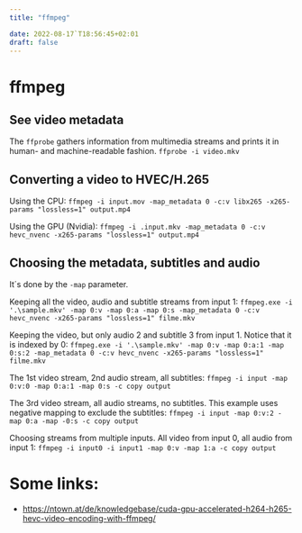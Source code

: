 ```yaml
---
title: "ffmpeg"

date: 2022-08-17`T18:56:45+02:01
draft: false
---
```

# ffmpeg 

## See video metadata
The `ffprobe` gathers information from multimedia streams and prints it in human- and machine-readable fashion.
`ffprobe -i video.mkv`

## Converting a video to HVEC/H.265
Using the CPU:
`ffmpeg -i input.mov -map_metadata 0 -c:v libx265 -x265-params "lossless=1" output.mp4`

Using the GPU (Nvidia):
 `ffmpeg -i .input.mkv -map_metadata 0 -c:v hevc_nvenc -x265-params "lossless=1" output.mp4`

## Choosing the metadata, subtitles and audio

It´s done by the `-map` parameter.

Keeping all the video, audio and subtitle streams from input 1:
`ffmpeg.exe -i '.\sample.mkv' -map 0:v -map 0:a -map 0:s -map_metadata 0 -c:v hevc_nvenc -x265-params "lossless=1" filme.mkv`

Keeping the video, but only audio 2 and subtitle 3 from input 1. Notice that it is indexed by 0:
`ffmpeg.exe -i '.\sample.mkv' -map 0:v -map 0:a:1 -map 0:s:2 -map_metadata 0 -c:v hevc_nvenc -x265-params "lossless=1" filme.mkv`

The 1st video stream, 2nd audio stream, all subtitles: 
`ffmpeg -i input -map 0:v:0 -map 0:a:1 -map 0:s -c copy output`

The 3rd video stream, all audio streams, no subtitles. This example uses negative mapping to exclude the subtitles:
`ffmpeg -i input -map 0:v:2 -map 0:a -map -0:s -c copy output`

Choosing streams from multiple inputs. All video from input 0, all audio from input 1:
`ffmpeg -i input0 -i input1 -map 0:v -map 1:a -c copy output`

## 

# Some links:
 - https://ntown.at/de/knowledgebase/cuda-gpu-accelerated-h264-h265-hevc-video-encoding-with-ffmpeg/
